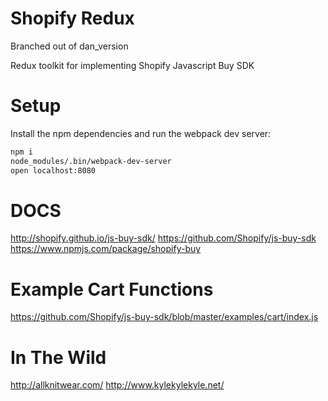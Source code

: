 # Shopify Redux
Branched out of dan_version

Redux toolkit for implementing Shopify Javascript Buy SDK


# Setup

Install the npm dependencies and run the webpack dev server:

```bash
npm i
node_modules/.bin/webpack-dev-server
open localhost:8080
```

# DOCS
http://shopify.github.io/js-buy-sdk/
https://github.com/Shopify/js-buy-sdk
https://www.npmjs.com/package/shopify-buy

# Example Cart Functions
https://github.com/Shopify/js-buy-sdk/blob/master/examples/cart/index.js

# In The Wild

http://allknitwear.com/
http://www.kylekylekyle.net/

